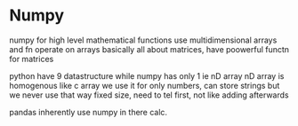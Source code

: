 # Numpy

numpy for high level mathematical functions
use multidimensional arrays and fn operate on arrays
basically all about matrices, have poowerful functn for matrices

python have 9 datastructure while numpy has only 1 ie nD array
nD array is homogenous like c array
we use it for only numbers, can store strings but we never use that way
fixed size, need to tel first, not like adding afterwards


pandas inherently use numpy in there calc.
